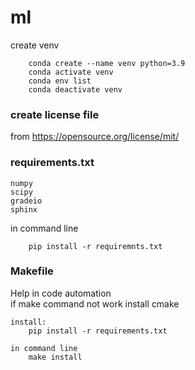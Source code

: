 # ml

create venv
````
    conda create --name venv python=3.9
    conda activate venv
    conda env list
    conda deactivate venv
````

### create license file
from https://opensource.org/license/mit/

### requirements.txt

````
numpy
scipy
gradeio
sphinx
````

in command line 
````
    pip install -r requiremnts.txt
````

### Makefile
Help in code automation <br>
if make command not work 
install cmake
````
install:
    pip install -r requirements.txt

in command line 
    make install
````
